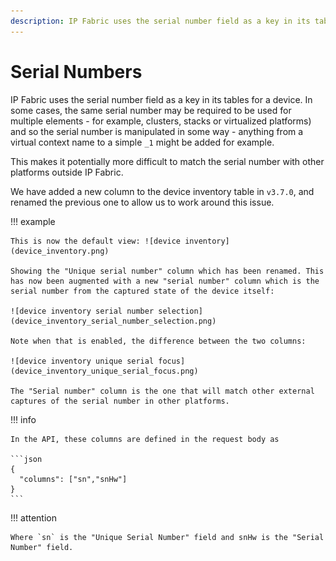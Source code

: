 ```yaml
---
description: IP Fabric uses the serial number field as a key in its tables for a device. In some cases, the same serial number may be required to be used for multiple...
---
```


# Serial Numbers

IP Fabric uses the serial number field as a key in its tables for a device. In some cases, the same serial number may be required to be used for multiple elements - for example, clusters, stacks or virtualized platforms) and so the serial number is manipulated in some way - anything from a virtual context name to a simple `_1` might be added for example.

This makes it potentially more difficult to match the serial number with other platforms outside IP Fabric.

We have added a new column to the device inventory table in `v3.7.0`, and renamed the previous one to allow us to work around this issue.

!!! example

    This is now the default view: ![device inventory](device_inventory.png)

    Showing the "Unique serial number" column which has been renamed. This has now been augmented with a new "serial number" column which is the serial number from the captured state of the device itself:

    ![device inventory serial number selection](device_inventory_serial_number_selection.png)

    Note when that is enabled, the difference between the two columns:

    ![device inventory unique serial focus](device_inventory_unique_serial_focus.png)

    The "Serial number" column is the one that will match other external captures of the serial number in other platforms.

!!! info

    In the API, these columns are defined in the request body as

    ```json
    {
      "columns": ["sn","snHw"]
    }
    ```

!!! attention

    Where `sn` is the "Unique Serial Number" field and snHw is the "Serial Number" field.
